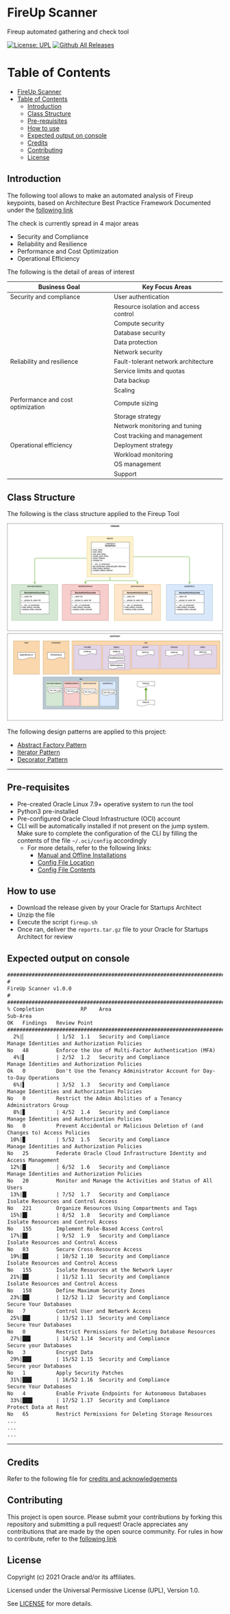 # FireUp Scanner
Fireup automated gathering and check tool

[![License: UPL](https://img.shields.io/badge/license-UPL-green)](https://img.shields.io/badge/license-UPL-green) 
[![Github All Releases](https://img.shields.io/github/downloads/oraclecloudbricks/fireup/total.svg)](https://img.shields.io/github/downloads/oraclecloudbricks/fireup/total.svg)


# Table of Contents

- [FireUp Scanner](#fireup-scanner)
- [Table of Contents](#table-of-contents)
  - [Introduction](#introduction)
  - [Class Structure](#class-structure)
  - [Pre-requisites](#pre-requisites)
  - [How to use](#how-to-use)
  - [Expected output on console](#expected-output-on-console)
  - [Credits](#credits)
  - [Contributing](#contributing)
  - [License](#license)



<div id="Introduction"></div>

## Introduction

The following tool allows to make an automated analysis of Fireup keypoints, based on Architecture Best Practice Framework Documented under the [following link](https://docs.oracle.com/en/solutions/oci-best-practices/)

The check is currently spread in 4 major areas

- Security and Compliance
- Reliability and Resilience
- Performance and Cost Optimization
- Operational Efficiency

The following is the detail of areas of interest

| Business Goal                     | Key Focus Areas                                                                                                               |
|-----------------------------------|-------------------------------------------------------------------------------------------------------------------------------|
| Security and compliance           | User authentication                                                                                                           |
|                                   | Resource isolation and access control                                                                                         |
|                                   | Compute security                                                                                                              |
|                                   | Database security                                                                                                             |
|                                   | Data protection                                                                                                               |
|                                   | Network security                                                                                                              |
| Reliability and resilience        | Fault-tolerant network architecture                                                                                           |
|                                   | Service limits and quotas                                                                                                     |
|                                   | Data backup                                                                                                                   |
|                                   | Scaling                                                                                                                       |
| Performance and cost optimization | Compute sizing                                                                                                                |
|                                   | Storage strategy                                                                                                              |
|                                   | Network monitoring and tuning                                                                                                 |
|                                   | Cost tracking and management                                                                                                  |
| Operational efficiency            | Deployment strategy                                                                                                           |
|                                   | Workload monitoring                                                                                                           |
|                                   | OS management                                                                                                                 |
|                                   | Support                                                                                                                       |


<div id="ClassStructure"></div>

## Class Structure

The following is the class structure applied to the Fireup Tool

![Class Structure](./images/fireup_class_diagram.jpeg)

The following design patterns are applied to this project: 

- [Abstract Factory Pattern](https://en.wikipedia.org/wiki/Abstract_factory_pattern)
- [Iterator Pattern](https://en.wikipedia.org/wiki/Iterator_pattern)
- [Decorator Pattern](https://en.wikipedia.org/wiki/Decorator_pattern)

___

<div id="PreReqs"></div>

## Pre-requisites
- Pre-created Oracle Linux 7.9+ operative system to run the tool
- Python3 pre-installed
- Pre-configured Oracle Cloud Infrastructure (OCI) account
- CLI will be automatically installed if not present on the jump system. Make sure to complete the configuration of the CLI by filling the contents of the file `~/.oci/config` accordingly 
  - For more details, refer to the following links:  
    - [Manual and Offline Installations](https://docs.oracle.com/en-us/iaas/Content/API/SDKDocs/climanualinst.htm)
    - [Config File Location](https://docs.oracle.com/en-us/iaas/Content/API/Concepts/sdkconfig.htm#File_Name_and_Location)
    - [Config File Contents](https://docs.oracle.com/en-us/iaas/Content/API/Concepts/sdkconfig.htm#File_Entries)


<div id="HowToUse"></div>

## How to use

- Download the release given by your Oracle for Startups Architect
- Unzip the file 
- Execute the script `fireup.sh`
- Once ran, deliver the `reports.tar.gz` file to your Oracle for Startups Architect for review

<div id="ExpectedOutput"></div>

## Expected output on console

```shell
######################################################################################################################################################################################################################################
#                                                                                                       FireUp Scanner v1.0.0                                                                                                      #
######################################################################################################################################################################################################################################
% Completion            RP    Area                                     Sub-Area                                                               OK   Findings   Review Point                                      
######################################################################################################################################################################################################################################
  2%|▏          | 1/52  1.1   Security and Compliance                  Manage Identities and Authorization Policies                           No   48         Enforce the Use of Multi-Factor Authentication (MFA)
  4%|▍          | 2/52  1.2   Security and Compliance                  Manage Identities and Authorization Policies                           Ok   0          Don't Use the Tenancy Administrator Account for Day-to-Day Operations
  6%|▌          | 3/52  1.3   Security and Compliance                  Manage Identities and Authorization Policies                           No   0          Restrict the Admin Abilities of a Tenancy Administrators Group
  8%|▊          | 4/52  1.4   Security and Compliance                  Manage Identities and Authorization Policies                           No   0          Prevent Accidental or Malicious Deletion of (and Changes to) Access Policies
 10%|▉          | 5/52  1.5   Security and Compliance                  Manage Identities and Authorization Policies                           No   25         Federate Oracle Cloud Infrastructure Identity and Access Management
 12%|█▏         | 6/52  1.6   Security and Compliance                  Manage Identities and Authorization Policies                           No   20         Monitor and Manage the Activities and Status of All Users
 13%|█▎         | 7/52  1.7   Security and Compliance                  Isolate Resources and Control Access                                   No   221        Organize Resources Using Compartments and Tags    
 15%|█▌         | 8/52  1.8   Security and Compliance                  Isolate Resources and Control Access                                   No   155        Implement Role-Based Access Control               
 17%|█▋         | 9/52  1.9   Security and Compliance                  Isolate Resources and Control Access                                   No   83         Secure Cross-Resource Access                      
 19%|█▉         | 10/52 1.10  Security and Compliance                  Isolate Resources and Control Access                                   No   155        Isolate Resources at the Network Layer            
 21%|██         | 11/52 1.11  Security and Compliance                  Isolate Resources and Control Access                                   No   158        Define Maximum Security Zones                     
 23%|██▎        | 12/52 1.12  Security and Compliance                  Secure Your Databases                                                  No   7          Control User and Network Access                   
 25%|██▌        | 13/52 1.13  Security and Compliance                  Secure Your Databases                                                  No   0          Restrict Permissions for Deleting Database Resources
 27%|██▋        | 14/52 1.14  Security and Compliance                  Secure your Databases                                                  No   3          Encrypt Data                                      
 29%|██▉        | 15/52 1.15  Security and Compliance                  Secure your Databases                                                  No   1          Apply Security Patches                            
 31%|███        | 16/52 1.16  Security and Compliance                  Secure Your Databases                                                  No   4          Enable Private Endpoints for Autonomous Databases 
 33%|███▎       | 17/52 1.17  Security and Compliance                  Protect Data at Rest                                                   No   65         Restrict Permissions for Deleting Storage Resources
...
...
...

```



___

<div id="Credits"></div>

## Credits

Refer to the following file for [credits and acknowledgements](AUTHORS.md)


<div id="Contributing"></div>

## Contributing
This project is open source.  Please submit your contributions by forking this repository and submitting a pull request!  Oracle appreciates any contributions that are made by the open source community.
For rules in how to contribute, refer to the [following link](COLLABORATE.md)


<div id="License"></div>

## License
Copyright (c) 2021 Oracle and/or its affiliates.

Licensed under the Universal Permissive License (UPL), Version 1.0.

See [LICENSE](LICENSE) for more details.



